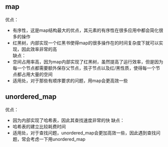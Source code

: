 ## map
优点：
* 有序性，这是map结构最大的优点，其元素的有序性在很多应用中都会简化很多的操作
* 红黑树，内部实现一个红黑书使得map的很多操作在的时间复杂度下就可以实现，因此效率非常的高<br>
缺点：
* 空间占用率高，因为map内部实现了红黑树，虽然提高了运行效率，但是因为每一个节点都需要额外保存父节点，孩子节点以及红/黑性质，使得每一个节点都占用大量的空间
* 适用处，对于那些有顺序要求的问题，用map会更高效一些

## unordered_map
优点：
* 因为内部实现了哈希表，因此其查找速度非常的快
缺点：
* 哈希表的建立比较耗费时间
* 适用处，对于查找问题，unordered_map会更加高效一些，因此遇到查找问题，常会考虑一下用unordered_map
